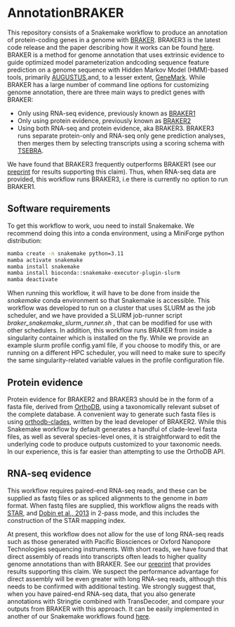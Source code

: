 # AnnotationBRAKER
This repository consists of a Snakemake workflow to produce an annotation of protein-coding genes in a genome with [BRAKER](https://github.com/Gaius-Augustus/BRAKER). BRAKER3 is the latest code release and the paper describing how it works can be found [here](https://genome.cshlp.org/content/early/2024/05/28/gr.278090.123.abstract). BRAKER is a method for genome annotation that uses extrinsic evidence to guide optimized model parameterization andcoding sequence feature prediction on a genome sequence with Hidden Markov Model (HMM)-based tools, primarily [AUGUSTUS](https://academic.oup.com/bioinformatics/article/24/5/637/202844?login=false),and, to a lesser extent, [GeneMark](https://genome.cshlp.org/content/34/5/757.long). While BRAKER has a large number of command line options for customizing genome annotation, there are three main ways to predict genes with BRAKER:


* Only using RNA-seq evidence, previously known as [BRAKER1](https://academic.oup.com/bioinformatics/article/32/5/767/1744611)
* Only using protein evidence, previously known as [BRAKER2](https://academic.oup.com/nargab/article/3/1/lqaa108/6066535)
* Using both RNA-seq and protein evidence, aka BRAKER3. BRAKER3 runs separate protein-only and RNA-seq only gene prediction analyses, then merges them by selecting transcripts using a scoring schema with [TSEBRA](https://github.com/Gaius-Augustus/TSEBRA).

We have found that BRAKER3 frequently outperforms BRAKER1 (see our [preprint](https://www.biorxiv.org/content/10.1101/2024.04.12.589245v2) for results supporting this claim). Thus, when RNA-seq data are provided, this workflow runs BRAKER3, i.e there is currently no option to run BRAKER1.

## Software requirements
To get this workflow to work, uou need to install Snakemake. We recommend doing this into a conda environment, using a MiniForge python distribution:
```bash
mamba create -n snakemake python=3.11
mamba activate snakemake
mamba install snakemake
mamba install bioconda::snakemake-executor-plugin-slurm 
mamba deactivate
``` 
When running this workflow, it will have to be done from inside the *snakemake* conda environment so that Snakemake is accessible. This workflow was developed to run on a cluster that uses SLURM as the job scheduler, and we have provided a SLURM job-runner script *braker_snakemake_slurm_runner.sh* , that can be modified for use with other schedulers. In addition, this workflow runs BRAKER from inside a singularity container which is installed on the fly. While we provide an example slurm profile config.yaml file, if you choose to modify this, or are running on a different HPC scheduler, you will need to make sure to specify the same singularity-related variable values in the profile configuration file.  

## Protein evidence
Protein evidence for BRAKER2 and BRAKER3 should be in the form of a fasta file, derived from [OrthoDB](https://www.orthodb.org/), using a taxonomically relevant subset of the complete database. A convenient way to generate such fasta files is using [orthodb-clades](https://github.com/tomasbruna/orthodb-clades), written by the lead developer of BRAKER2. While this Snakemake workflow by default generates a handful of clade-level fasta files, as well as several species-level ones, it is straightforward to edit the underlying code to produce outputs customized to your taxonomic needs. In our experience, this is far easier than attempting to use the OrthoDB API.

## RNA-seq evidence
This workflow requires paired-end RNA-seq reads, and these can be supplied as fastq files or as spliced alignments to the genome in *bam* format. When fastq files are supplied, this workflow aligns the reads with [STAR](https://github.com/alexdobin/STAR), and [Dobin et al., 2013](https://academic.oup.com/bioinformatics/article/29/1/15/272537) in 2-pass mode, and this includes the construction of the STAR mapping index.

At present, this workflow does not allow for the use of long RNA-seq reads such as those generated with Pacific Biosciences or Oxford Nanopore Technologies sequencing instruments. With short reads, we have found that direct assembly of reads into transcripts often leads to higher quality genome annotations than with BRAKER. See our [preprint](https://www.biorxiv.org/content/10.1101/2024.04.12.589245v2) that provides results supporting this claim. We suspect the performance advantage for direct assembly  will be even greater with long RNA-seq reads, although this needs to be confirmed with additional testing. We strongly suggest that, when you have paired-end RNA-seq data, that you also generate annotations with Stringtie combined with TransDecoder, and compare your outputs from BRAKER with this approach. It can be easily implemented in another of our Snakemake workflows found [here](https://github.com/harvardinformatics/AnnotationRNAseqAssembly).

